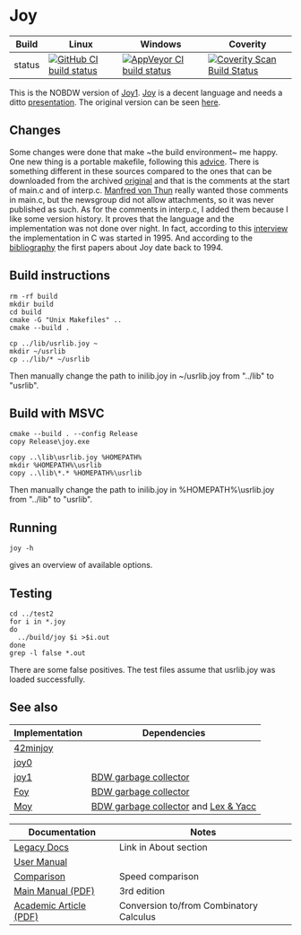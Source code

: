 Joy
===

Build|Linux|Windows|Coverity
---|---|---|---
status|[![GitHub CI build status](https://github.com/Wodan58/Joy/actions/workflows/cmake.yml/badge.svg)](https://github.com/Wodan58/Joy/actions/workflows/cmake.yml)|[![AppVeyor CI build status](https://ci.appveyor.com/api/projects/status/github/Wodan58/Joy?branch=master&svg=true)](https://ci.appveyor.com/project/Wodan58/Joy)|[![Coverity Scan Build Status](https://img.shields.io/coverity/scan/14641.svg)](https://scan.coverity.com/projects/wodan58-joy)

This is the NOBDW version of [Joy1](https://github.com/Wodan58/joy1).
[Joy](http://www.complang.tuwien.ac.at/anton/euroforth/ef01/thun01.pdf) is a
decent language and needs a ditto
[presentation](http://www.complang.tuwien.ac.at/anton/euroforth/ef01/thomas01a.pdf). The original version can be seen [here](https://github.com/Wodan58/joy0).

Changes
-------

Some changes were done that make ~the build environment~ me happy. One new
thing is a portable makefile, following this [advice](http://nullprogram.com/blog/2017/08/20).
There is something different in these sources compared to the ones that can be
downloaded from the archived [original](http://web.archive.org/web/20030602190407/https://www.latrobe.edu.au/philosophy/phimvt/joy.html) and that is the
comments at the start of main.c and of interp.c.
[Manfred von Thun](http://fogus.me/important/von-thun/) really wanted those
comments in main.c, but the newsgroup did not allow attachments, so it was
never published as such.
As for the comments in interp.c, I added them because I like some version
history. It proves that the language and the implementation was not done over
night.
In fact, according to this [interview](http://archive.vector.org.uk/art10000350)
the implementation in C was started in 1995. And according to the
[bibliography](https://wodan58.github.io/joybibl.html) the first papers about
Joy date back to 1994.

Build instructions
------------------

    rm -rf build
    mkdir build
    cd build
    cmake -G "Unix Makefiles" ..
    cmake --build .

    cp ../lib/usrlib.joy ~
    mkdir ~/usrlib
    cp ../lib/* ~/usrlib

Then manually change the path to inilib.joy in ~/usrlib.joy from "../lib" to
"usrlib".

Build with MSVC
---------------

    cmake --build . --config Release
    copy Release\joy.exe

    copy ..\lib\usrlib.joy %HOMEPATH%
    mkdir %HOMEPATH%\usrlib
    copy ..\lib\*.* %HOMEPATH%\usrlib

Then manually change the path to inilib.joy in %HOMEPATH%\usrlib.joy from
"../lib" to "usrlib".

Running
-------

    joy -h

gives an overview of available options.

Testing
-------

    cd ../test2
    for i in *.joy
    do
      ../build/joy $i >$i.out
    done
    grep -l false *.out

There are some false positives. The test files assume that usrlib.joy was
loaded successfully.

See also
--------

Implementation|Dependencies
--------------|------------
[42minjoy](https://github.com/Wodan58/42minjoy)|
[joy0](https://github.com/Wodan58/joy0)|
[joy1](https://github.com/Wodan58/joy1)|[BDW garbage collector](https://github.com/ivmai/bdwgc)
[Foy](https://github.com/Wodan58/Foy)|[BDW garbage collector](https://github.com/ivmai/bdwgc)
[Moy](https://github.com/Wodan58/Moy)|[BDW garbage collector](https://github.com/ivmai/bdwgc) and [Lex & Yacc](https://sourceforge.net/projects/winflexbison/files/win_flex_bison-latest.zip)

Documentation|Notes
-------------|-----
[Legacy Docs](https://wodan58.github.io)|Link in About section
[User Manual](https://wodan58.github.io/j09imp.html)|
[Comparison](https://github.com/Wodan58/HET/blob/master/doc/FIB.md)|Speed comparison
[Main Manual (PDF)](https://github.com/Wodan58/G3/blob/master/JOP.pdf)|3rd edition
[Academic Article (PDF)](https://sol.sbc.org.br/index.php/sblp/article/view/30253/30060)|Conversion to/from Combinatory Calculus
